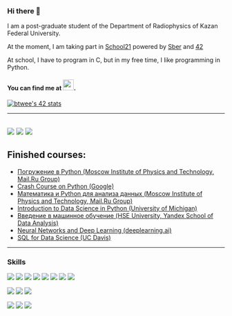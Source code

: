 ### Hi there 👋
I am a post-graduate student of the Department of Radiophysics of Kazan Federal University.

At the moment, I am taking part in [School21](https://21-school.ru/) powered by [Sber](https://www.sberbank.ru/ru/person) and [42](https://www.42.fr/ledito/)

At school, I have to program in C, but in my free time, I like programming in Python.
#### You can find me at <a href="https://www.linkedin.com/in/alfir-vakhitov-393bbb1b6/"><img src="https://icon-library.com/images/linked-in-icon-small/linked-in-icon-small-24.jpg" height="25" ></a>.
[![btwee's 42 stats](https://badge42.herokuapp.com/api/stats/btwee?privacyEmail=true&darkmode=true)](https://github.com/alfir-v10)

---
![](https://github-profile-summary-cards.vercel.app/api/cards/profile-details?username=alfir-v10&theme=nord_bright)
![](https://github-profile-summary-cards.vercel.app/api/cards/repos-per-language?username=alfir-v10&theme=nord_bright)
![](https://github-profile-summary-cards.vercel.app/api/cards/stats?username=alfir-v10&theme=nord_bright)
---
## Finished courses:
  * [Погружение в Python (Moscow Institute of Physics and Technology, Mail.Ru Group)](https://www.coursera.org/account/accomplishments/verify/YAGMXQDXFN2A)
  * [Crash Course on Python (Google)](https://www.coursera.org/account/accomplishments/verify/NLBT7WK27N8P)
  * [Математика и Python для анализа данных (Moscow Institute of Physics and Technology, Mail.Ru Group)](https://www.coursera.org/account/accomplishments/verify/UBD3ZQ4ZM3U4)
  * [Introduction to Data Science in Python (University of Michigan)](https://www.coursera.org/account/accomplishments/verify/8JQKJBYB4S7B)
  * [Введение в машинное обучение (HSE University, Yandex School of Data Analysis)](https://www.coursera.org/account/accomplishments/verify/FF5V77F5JPWY)
  * [Neural Networks and Deep Learning (deeplearning.ai)](https://www.coursera.org/account/accomplishments/verify/CZ5NLL256K5C)
  * [SQL for Data Science (UC Davis)](https://www.coursera.org/account/accomplishments/verify/LUG88JGLWGM8)

---
### Skills
<img src="https://img.shields.io/badge/c%20-A8B9CC.svg?&style=for-the-badge&logo=c&logoColor=FFFFFF"/> <img src="https://img.shields.io/badge/c++%20-00599C.svg?&style=for-the-badge&logo=c%2B%2B&logoColor=FFFFFF"/> <img src="https://img.shields.io/badge/python%20-3776AB.svg?&style=for-the-badge&logo=python&logoColor=FFFFFF"/> <img src="https://img.shields.io/badge/git%20-F050532.svg?&style=for-the-badge&logo=git&logoColor=FFFFFF"/>  <img src="https://img.shields.io/badge/PostgreSQL-316192?style=for-the-badge&logo=postgresql&logoColor=white"> <img src="https://img.shields.io/badge/Jupyter-F37626.svg?&style=for-the-badge&logo=Jupyter&logoColor=white"> <img src="https://img.shields.io/badge/Django-092E20?style=for-the-badge&logo=django&logoColor=white"> <img src="https://img.shields.io/badge/Docker-2CA5E0?style=for-the-badge&logo=docker&logoColor=white">

<img src="https://img.shields.io/badge/slack%20-4A154B.svg?&style=for-the-badge&logo=slack&logoColor=FFFFFF/"> <img src="https://img.shields.io/badge/Microsoft_Teams-6264A7?style=for-the-badge&logo=microsoft-teams&logoColor=white"> <img src="https://img.shields.io/badge/Zoom-2D8CFF?style=for-the-badge&logo=zoom&logoColor=white">

<img src="https://img.shields.io/badge/Ubuntu-E95420?style=for-the-badge&logo=ubuntu&logoColor=white"> <img src="https://img.shields.io/badge/iOS-000000?style=for-the-badge&logo=ios&logoColor=white"> <img src="https://img.shields.io/badge/Windows-0078D6?style=for-the-badge&logo=windows&logoColor=white">

<!--
**alfir-v10/alfir-v10** is a ✨ _special_ ✨ repository because its `README.md` (this file) appears on your GitHub profile.

Here are some ideas to get you started:

- 🔭 I’m currently working on ...
- 🌱 I’m currently learning ...
- 👯 I’m looking to collaborate on ...
- 🤔 I’m looking for help with ...
- 💬 Ask me about ...
- 📫 How to reach me: ...
- 😄 Pronouns: ...
- ⚡ Fun fact: ...
-->
